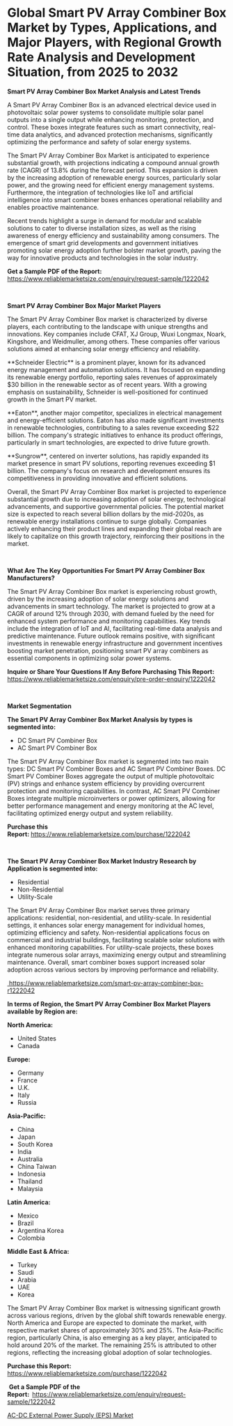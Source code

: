 <p><h1>Global Smart PV Array Combiner Box Market by Types, Applications, and Major Players, with Regional Growth Rate Analysis and Development Situation, from 2025 to 2032</h1></p><p><strong>Smart PV Array Combiner Box Market Analysis and Latest Trends</strong></p>
<p><p>A Smart PV Array Combiner Box is an advanced electrical device used in photovoltaic solar power systems to consolidate multiple solar panel outputs into a single output while enhancing monitoring, protection, and control. These boxes integrate features such as smart connectivity, real-time data analytics, and advanced protection mechanisms, significantly optimizing the performance and safety of solar energy systems.</p><p>The Smart PV Array Combiner Box Market is anticipated to experience substantial growth, with projections indicating a compound annual growth rate (CAGR) of 13.8% during the forecast period. This expansion is driven by the increasing adoption of renewable energy sources, particularly solar power, and the growing need for efficient energy management systems. Furthermore, the integration of technologies like IoT and artificial intelligence into smart combiner boxes enhances operational reliability and enables proactive maintenance. </p><p>Recent trends highlight a surge in demand for modular and scalable solutions to cater to diverse installation sizes, as well as the rising awareness of energy efficiency and sustainability among consumers. The emergence of smart grid developments and government initiatives promoting solar energy adoption further bolster market growth, paving the way for innovative products and technologies in the solar industry.</p></p>
<p><strong>Get a Sample PDF of the Report:&nbsp;</strong> <a href="https://www.reliablemarketsize.com/enquiry/request-sample/1222042?utm_campaign=2640&utm_medium=2&utm_source=Github&utm_content=ia&utm_term=07042025&utm_id=smart-pv-array-combiner-box">https://www.reliablemarketsize.com/enquiry/request-sample/1222042</a></p>
<p>&nbsp;</p>
<p><strong>Smart PV Array Combiner Box Major Market Players</strong></p>
<p><p>The Smart PV Array Combiner Box market is characterized by diverse players, each contributing to the landscape with unique strengths and innovations. Key companies include CFAT, XJ Group, Wuxi Longmax, Noark, Kingshore, and Weidmuller, among others. These companies offer various solutions aimed at enhancing solar energy efficiency and reliability.</p><p>**Schneider Electric** is a prominent player, known for its advanced energy management and automation solutions. It has focused on expanding its renewable energy portfolio, reporting sales revenues of approximately $30 billion in the renewable sector as of recent years. With a growing emphasis on sustainability, Schneider is well-positioned for continued growth in the Smart PV market.</p><p>**Eaton**, another major competitor, specializes in electrical management and energy-efficient solutions. Eaton has also made significant investments in renewable technologies, contributing to a sales revenue exceeding $22 billion. The company's strategic initiatives to enhance its product offerings, particularly in smart technologies, are expected to drive future growth.</p><p>**Sungrow**, centered on inverter solutions, has rapidly expanded its market presence in smart PV solutions, reporting revenues exceeding $1 billion. The company's focus on research and development ensures its competitiveness in providing innovative and efficient solutions.</p><p>Overall, the Smart PV Array Combiner Box market is projected to experience substantial growth due to increasing adoption of solar energy, technological advancements, and supportive governmental policies. The potential market size is expected to reach several billion dollars by the mid-2020s, as renewable energy installations continue to surge globally. Companies actively enhancing their product lines and expanding their global reach are likely to capitalize on this growth trajectory, reinforcing their positions in the market.</p></p>
<p>&nbsp;</p>
<p><strong>What Are The Key Opportunities For Smart PV Array Combiner Box Manufacturers?</strong></p>
<p><p>The Smart PV Array Combiner Box market is experiencing robust growth, driven by the increasing adoption of solar energy solutions and advancements in smart technology. The market is projected to grow at a CAGR of around 12% through 2030, with demand fueled by the need for enhanced system performance and monitoring capabilities. Key trends include the integration of IoT and AI, facilitating real-time data analysis and predictive maintenance. Future outlook remains positive, with significant investments in renewable energy infrastructure and government incentives boosting market penetration, positioning smart PV array combiners as essential components in optimizing solar power systems.</p></p>
<p><strong>Inquire or Share Your Questions If Any Before Purchasing This Report:</strong> <a href="https://www.reliablemarketsize.com/enquiry/pre-order-enquiry/1222042?utm_campaign=2640&utm_medium=2&utm_source=Github&utm_content=ia&utm_term=07042025&utm_id=smart-pv-array-combiner-box">https://www.reliablemarketsize.com/enquiry/pre-order-enquiry/1222042</a></p>
<p>&nbsp;</p>
<p><strong>Market Segmentation</strong></p>
<p><strong>The Smart PV Array Combiner Box Market Analysis by types is segmented into:</strong></p>
<p><ul><li>DC Smart PV Combiner Box</li><li>AC Smart PV Combiner Box</li></ul></p>
<p><p>The Smart PV Array Combiner Box market is segmented into two main types: DC Smart PV Combiner Boxes and AC Smart PV Combiner Boxes. DC Smart PV Combiner Boxes aggregate the output of multiple photovoltaic (PV) strings and enhance system efficiency by providing overcurrent protection and monitoring capabilities. In contrast, AC Smart PV Combiner Boxes integrate multiple microinverters or power optimizers, allowing for better performance management and energy monitoring at the AC level, facilitating optimized energy output and system reliability.</p></p>
<p><strong>Purchase this Report:&nbsp;</strong><a href="https://www.reliablemarketsize.com/purchase/1222042?utm_campaign=2640&utm_medium=2&utm_source=Github&utm_content=ia&utm_term=07042025&utm_id=smart-pv-array-combiner-box">https://www.reliablemarketsize.com/purchase/1222042</a></p>
<p>&nbsp;</p>
<p><strong>The Smart PV Array Combiner Box Market Industry Research by Application is segmented into:</strong></p>
<p><ul><li>Residential</li><li>Non-Residential</li><li>Utility-Scale</li></ul></p>
<p><p>The Smart PV Array Combiner Box market serves three primary applications: residential, non-residential, and utility-scale. In residential settings, it enhances solar energy management for individual homes, optimizing efficiency and safety. Non-residential applications focus on commercial and industrial buildings, facilitating scalable solar solutions with enhanced monitoring capabilities. For utility-scale projects, these boxes integrate numerous solar arrays, maximizing energy output and streamlining maintenance. Overall, smart combiner boxes support increased solar adoption across various sectors by improving performance and reliability.</p></p>
<p><a href="https://www.reliablemarketsize.com/smart-pv-array-combiner-box-r1222042?utm_campaign=2640&utm_medium=2&utm_source=Github&utm_content=ia&utm_term=07042025&utm_id=smart-pv-array-combiner-box">&nbsp;https://www.reliablemarketsize.com/smart-pv-array-combiner-box-r1222042</a></p>
<p><strong>In terms of Region, the Smart PV Array Combiner Box Market Players available by Region are:</strong></p>
<p>
    <p> <strong> North America: </strong>
        <ul>
            <li>United States</li>
            <li>Canada</li>
        </ul>
        </p> 
    <p> <strong> Europe: </strong>
        <ul>
            <li>Germany</li>
            <li>France</li>
            <li>U.K.</li>
            <li>Italy</li>
            <li>Russia</li>
        </ul>
        </p> 
    <p> <strong> Asia-Pacific: </strong>
        <ul>
            <li>China</li>
            <li>Japan</li>
            <li>South Korea</li>
            <li>India</li>
            <li>Australia</li>
            <li>China Taiwan</li>
            <li>Indonesia</li>
            <li>Thailand</li>
            <li>Malaysia</li>
        </ul>
        </p> 
    <p> <strong> Latin America: </strong>
        <ul>
            <li>Mexico</li>
            <li>Brazil</li>
            <li>Argentina Korea</li>
            <li>Colombia</li>
        </ul>
        </p> 
    <p> <strong> Middle East & Africa: </strong>
        <ul>
            <li>Turkey</li>
            <li>Saudi</li>
            <li>Arabia</li>
            <li>UAE</li>
            <li>Korea</li>
        </ul>
    </p>
    </p>
<p><p>The Smart PV Array Combiner Box market is witnessing significant growth across various regions, driven by the global shift towards renewable energy. North America and Europe are expected to dominate the market, with respective market shares of approximately 30% and 25%. The Asia-Pacific region, particularly China, is also emerging as a key player, anticipated to hold around 20% of the market. The remaining 25% is attributed to other regions, reflecting the increasing global adoption of solar technologies.</p></p>
<p><strong>Purchase this Report: </strong><a href="https://www.reliablemarketsize.com/purchase/1222042?utm_campaign=2640&utm_medium=2&utm_source=Github&utm_content=ia&utm_term=07042025&utm_id=smart-pv-array-combiner-box">https://www.reliablemarketsize.com/purchase/1222042</a></p>
<p>&nbsp;<strong>Get a Sample PDF of the Report:&nbsp;&nbsp;</strong><a href="https://www.reliablemarketsize.com/enquiry/request-sample/1222042?utm_campaign=2640&utm_medium=2&utm_source=Github&utm_content=ia&utm_term=07042025&utm_id=smart-pv-array-combiner-box">https://www.reliablemarketsize.com/enquiry/request-sample/1222042</a></p>
<p><strong></strong></p>
<p><p><a href="https://github.com/schwminh2001101/Market-Research-Report-List-1/blob/main/ac-dc-external-power-supply-eps-market.md?utm_campaign=2640&utm_medium=2&utm_source=Github&utm_content=ia&utm_term=07042025&utm_id=smart-pv-array-combiner-box">AC-DC External Power Supply (EPS) Market</a></p></p>